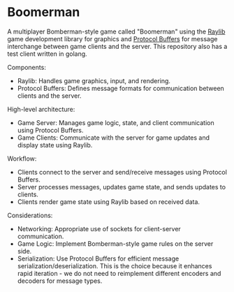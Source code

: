 # Boomerman

A multiplayer Bomberman-style game called "Boomerman" using the [Raylib](https://www.raylib.com/) game development library for graphics and [Protocol Buffers](https://protobuf.dev/) for message interchange between game clients and the server. This repository also has a test client written in golang.

Components:
- Raylib: Handles game graphics, input, and rendering.
- Protocol Buffers: Defines message formats for communication between clients and the server.

High-level architecture:
- Game Server: Manages game logic, state, and client communication using Protocol Buffers.
- Game Clients: Communicate with the server for game updates and display state using Raylib.

Workflow:
- Clients connect to the server and send/receive messages using Protocol Buffers.
- Server processes messages, updates game state, and sends updates to clients.
- Clients render game state using Raylib based on received data.

Considerations:
- Networking: Appropriate use of sockets for client-server communication.
- Game Logic: Implement Bomberman-style game rules on the server side.
- Serialization: Use Protocol Buffers for efficient message serialization/deserialization. This is the choice because it enhances rapid iteration - we do not need to reimplement different encoders and decoders for message types.
